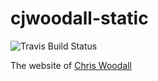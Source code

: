 # cjwoodall-static

![Travis Build Status](https://travis-ci.org/cwoodall/cjwoodall-static.svg?branch=master)

The website of [Chris Woodall](http://www.cwoodall.com)
